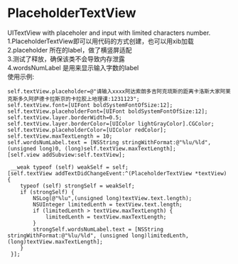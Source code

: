# PlaceholderTextView
UITextView with placeholer and input with limited characters number.  
1.PlaceholderTextView即可以用代码的方式创建，也可以用xib加载  
2.placeholder 所在的label，做了横竖屏适配  
3.测试了释放，确保该类不会导致内存泄露  
4.wordsNumLabel 是用来显示输入字数的label  
使用示例:

    self.textView.placeholder=@"请输入xxxx阿达索朗多吉阿克琉斯的距离卡洛斯大家阿莱克斯多久阿萨德卡拉斯京的卡拉胶上地理课:1231123";
    self.textView.font=[UIFont boldSystemFontOfSize:12];
    self.textView.placeholderFont=[UIFont boldSystemFontOfSize:12];
    self.textView.layer.borderWidth=0.5;
    self.textView.layer.borderColor=[UIColor lightGrayColor].CGColor;
    self.textView.placeholderColor=[UIColor redColor];
    self.textView.maxTextLength = 10;
    self.wordsNumLabel.text = [NSString stringWithFormat:@"%lu/%ld", (unsigned long)0, (long)self.textView.maxTextLength];
    [self.view addSubview:self.textView];
    
     __weak typeof (self) weakSelf = self;
    [self.textView addTextDidChangeEvent:^(PlaceholderTextView *textView) {
        typeof (self) strongSelf = weakSelf;
        if (strongSelf) {
            NSLog(@"%lu",(unsigned long)textView.text.length);
            NSUInteger limitedLenth = textView.text.length;
            if (limitedLenth > textView.maxTextLength) {
                limitedLenth = textView.maxTextLength;
            }
            strongSelf.wordsNumLabel.text = [NSString stringWithFormat:@"%lu/%ld", (unsigned long)limitedLenth, (long)textView.maxTextLength];
        }
     }];
